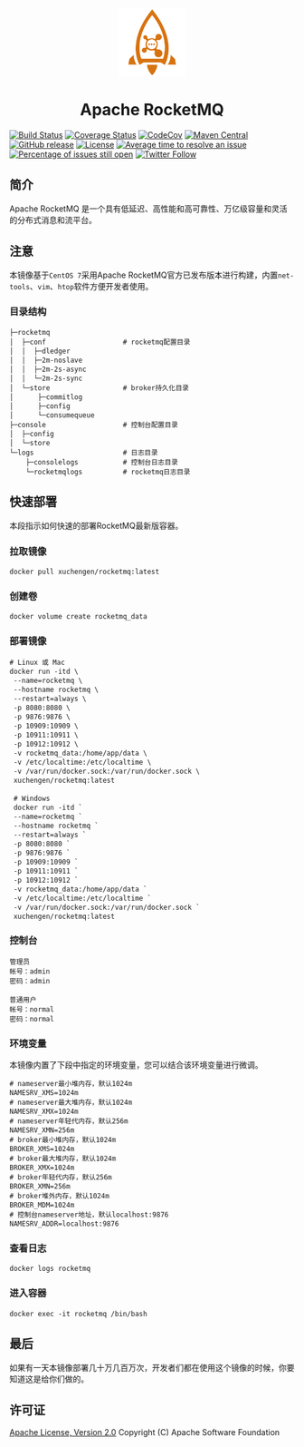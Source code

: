 <p align="center">
    <img width="120" height="120" src="https://raw.githubusercontent.com/Xuchengen/static/master/rocketmq/rmq-logo.png" alt="Apache RocketMQ">
    <h1 align="center">Apache RocketMQ</h1>
</p>

[![Build Status](https://travis-ci.org/apache/rocketmq.svg?branch=master)](https://travis-ci.org/apache/rocketmq)
[![Coverage Status](https://coveralls.io/repos/github/apache/rocketmq/badge.svg?branch=master)](https://coveralls.io/github/apache/rocketmq?branch=master)
[![CodeCov](https://codecov.io/gh/apache/rocketmq/branch/master/graph/badge.svg)](https://codecov.io/gh/apache/rocketmq)
[![Maven Central](https://maven-badges.herokuapp.com/maven-central/org.apache.rocketmq/rocketmq-all/badge.svg)](http://search.maven.org/#search%7Cga%7C1%7Corg.apache.rocketmq)
[![GitHub release](https://img.shields.io/badge/release-download-orange.svg)](https://rocketmq.apache.org/dowloading/releases)
[![License](https://img.shields.io/badge/license-Apache%202-4EB1BA.svg)](https://www.apache.org/licenses/LICENSE-2.0.html)
[![Average time to resolve an issue](http://isitmaintained.com/badge/resolution/apache/rocketmq.svg)](http://isitmaintained.com/project/apache/rocketmq "Average time to resolve an issue")
[![Percentage of issues still open](http://isitmaintained.com/badge/open/apache/rocketmq.svg)](http://isitmaintained.com/project/apache/rocketmq "Percentage of issues still open")
[![Twitter Follow](https://img.shields.io/twitter/follow/ApacheRocketMQ?style=social)](https://twitter.com/intent/follow?screen_name=ApacheRocketMQ)

## 简介
Apache RocketMQ 是一个具有低延迟、高性能和高可靠性、万亿级容量和灵活的分布式消息和流平台。

## 注意
本镜像基于``CentOS 7``采用Apache RocketMQ官方已发布版本进行构建，内置``net-tools``、``vim``、``htop``软件方便开发者使用。

### 目录结构
```text
├─rocketmq
│  ├─conf                   # rocketmq配置目录
│  │  ├─dledger
│  │  ├─2m-noslave
│  │  ├─2m-2s-async
│  │  └─2m-2s-sync
│  └─store                  # broker持久化目录
│      ├─commitlog
│      ├─config
│      └─consumequeue
├─console                   # 控制台配置目录
│  ├─config
│  └─store
└─logs                      # 日志目录
    ├─consolelogs           # 控制台日志目录
    └─rocketmqlogs          # rocketmq日志目录
```

## 快速部署
本段指示如何快速的部署RocketMQ最新版容器。

### 拉取镜像
```shell
docker pull xuchengen/rocketmq:latest
```

### 创建卷
```shell
docker volume create rocketmq_data
```

### 部署镜像
```shell
# Linux 或 Mac
docker run -itd \
 --name=rocketmq \
 --hostname rocketmq \
 --restart=always \
 -p 8080:8080 \
 -p 9876:9876 \
 -p 10909:10909 \
 -p 10911:10911 \
 -p 10912:10912 \
 -v rocketmq_data:/home/app/data \
 -v /etc/localtime:/etc/localtime \
 -v /var/run/docker.sock:/var/run/docker.sock \
 xuchengen/rocketmq:latest
 
 # Windows
 docker run -itd `
 --name=rocketmq `
 --hostname rocketmq `
 --restart=always `
 -p 8080:8080 `
 -p 9876:9876 `
 -p 10909:10909 `
 -p 10911:10911 `
 -p 10912:10912 `
 -v rocketmq_data:/home/app/data `
 -v /etc/localtime:/etc/localtime `
 -v /var/run/docker.sock:/var/run/docker.sock `
 xuchengen/rocketmq:latest
```

### 控制台
```text
管理员
帐号：admin
密码：admin

普通用户
帐号：normal
密码：normal
```

### 环境变量
本镜像内置了下段中指定的环境变量，您可以结合该环境变量进行微调。
```shell
# nameserver最小堆内存，默认1024m
NAMESRV_XMS=1024m
# nameserver最大堆内存，默认1024m
NAMESRV_XMX=1024m
# nameserver年轻代内存，默认256m
NAMESRV_XMN=256m
# broker最小堆内存，默认1024m
BROKER_XMS=1024m
# broker最大堆内存，默认1024m
BROKER_XMX=1024m
# broker年轻代内存，默认256m
BROKER_XMN=256m
# broker堆外内存，默认1024m
BROKER_MDM=1024m
# 控制台nameserver地址，默认localhost:9876
NAMESRV_ADDR=localhost:9876
```

### 查看日志
```shell
docker logs rocketmq
```

### 进入容器
```shell
docker exec -it rocketmq /bin/bash
```

## 最后
如果有一天本镜像部署几十万几百万次，开发者们都在使用这个镜像的时候，你要知道这是给你们做的。

## 许可证
[Apache License, Version 2.0](http://www.apache.org/licenses/LICENSE-2.0.html) Copyright (C) Apache Software Foundation
